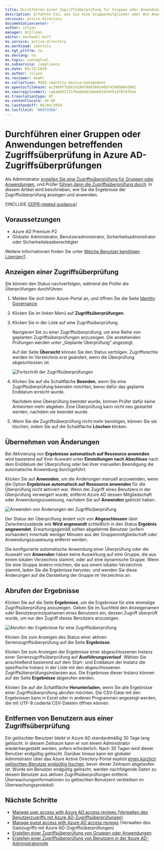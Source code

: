 ```yaml
---
title: Durchführen einer Zugriffsüberprüfung für Gruppen oder Anwendungen – Azure Active Directory | Microsoft-Dokumentation
description: Erfahren Sie, wie Sie eine Gruppenmitglieder oder den Anwendungszugriff betreffende Zugriffsüberprüfung in Azure Active Directory-Zugriffsüberprüfungen durchführen.
services: active-directory
documentationcenter: ''
author: rolyon
manager: mtillman
editor: markwahl-msft
ms.service: active-directory
ms.workload: identity
ms.tgt_pltfrm: na
ms.devlang: na
ms.topic: conceptual
ms.subservice: compliance
ms.date: 05/22/2019
ms.author: rolyon
ms.reviewer: mwahl
ms.collection: M365-identity-device-management
ms.openlocfilehash: ec3909ffbb624284f999360140b7454098643062
ms.sourcegitcommit: cababb51721f6ab6b61dda6d18345514f074fb2e
ms.translationtype: HT
ms.contentlocale: de-DE
ms.lasthandoff: 06/04/2019
ms.locfileid: "66473366"
---
```

# <a name="complete-an-access-review-of-groups-or-applications-in-azure-ad-access-reviews"></a>Durchführen einer Gruppen oder Anwendungen betreffenden Zugriffsüberprüfung in Azure AD-Zugriffsüberprüfungen

Als Administrator [erstellen Sie eine Zugriffsüberprüfung für Gruppen oder Anwendungen](create-access-review.md), und Prüfer [führen dann die Zugriffsüberprüfung durch](perform-access-review.md). In diesem Artikel wird beschrieben, wie Sie die Ergebnisse der Zugriffsüberprüfung anzeigen und anwenden.

[!INCLUDE [GDPR-related guidance](../../../includes/gdpr-intro-sentence.md)]

## <a name="prerequisites"></a>Voraussetzungen

- Azure AD Premium P2
- Globaler Administrator, Benutzeradministrator, Sicherheitsadministrator oder Sicherheitsleseberechtigter

Weitere Informationen finden Sie unter [Welche Benutzer benötigen Lizenzen?](access-reviews-overview.md#which-users-must-have-licenses).

## <a name="view-an-access-review"></a>Anzeigen einer Zugriffsüberprüfung

Sie können den Status nachverfolgen, während die Prüfer die Überprüfungen durchführen.

1. Melden Sie sich beim Azure-Portal an, und öffnen Sie die Seite [Identity Governance](https://portal.azure.com/#blade/Microsoft_AAD_ERM/DashboardBlade/).

1. Klicken Sie im linken Menü auf **Zugriffsüberprüfungen**.

1. Klicken Sie in der Liste auf eine Zugriffsüberprüfung.

    Navigieren Sie zu einer Zugriffsüberprüfung, um eine Reihe von geplanten Zugriffsüberprüfungen anzuzeigen. Die anstehenden Prüfungen werden unter „Geplante Überprüfung“ angezeigt.

    Auf der Seite **Übersicht** können Sie den Status verfolgen. Zugriffsrechte werden im Verzeichnis erst geändert, wenn die Überprüfung abgeschlossen ist.

    ![Fortschritt der Zugriffsüberprüfungen](./media/complete-access-review/overview-progress.png)

1. Klicken Sie auf die Schaltfläche **Beenden**, wenn Sie eine Zugriffsüberprüfung beenden möchten, bevor dafür das geplante Enddatum erreicht wurde.

    Nachdem eine Überprüfung beendet wurde, können Prüfer dafür keine Antworten mehr abgeben. Eine Überprüfung kann nicht neu gestartet werden, nachdem sie beendet wurde.

1. Wenn Sie die Zugriffsüberprüfung nicht mehr benötigen, können Sie sie löschen, indem Sie auf die Schaltfläche **Löschen** klicken.

## <a name="apply-the-changes"></a>Übernehmen von Änderungen

Bei Aktivierung von **Ergebnisse automatisch auf Ressource anwenden** wird basierend auf Ihrer Auswahl unter **Einstellungen nach Abschluss** nach dem Enddatum der Überprüfung oder bei ihrer manuellen Beendigung die automatische Anwendung durchgeführt.

Klicken Sie auf **Anwenden**, um die Änderungen manuell anzuwenden, wenn die Option **Ergebnisse automatisch auf Ressource anwenden** für die Überprüfung nicht aktiviert war. Wenn der Zugriff eines Benutzers in der Überprüfung verweigert wurde, entfernt Azure AD dessen Mitgliedschaft oder Anwendungszuweisung, nachdem Sie auf **Anwenden** geklickt haben.

![Anwenden von Änderungen der Zugriffsüberprüfung](./media/complete-access-review/apply-changes.png)

Der Status der Überprüfung ändert sich von **Abgeschlossen** über Zwischenzustände wie **Wird angewandt** schließlich in den Status **Ergebnis angewendet**. Erwartungsgemäß sollten abgelehnte Benutzer (sofern vorhanden) innerhalb weniger Minuten aus der Gruppenmitgliedschaft oder Anwendungszuweisung entfernt werden.

Die konfigurierte automatische Anwendung einer Überprüfung oder die Auswahl von **Anwenden** haben keine Auswirkung auf eine Gruppe, die aus einem lokalen Verzeichnis stammt, oder auf eine dynamische Gruppe. Wenn Sie eine Gruppe ändern möchten, die aus einem lokalen Verzeichnis stammt, laden Sie die Ergebnisse herunter, und wenden Sie diese Änderungen auf die Darstellung der Gruppe im Verzeichnis an.

## <a name="retrieve-the-results"></a>Abrufen der Ergebnisse

Klicken Sie auf die Seite **Ergebnisse**, um die Ergebnisse für eine einmalige Zugriffsüberprüfung anzuzeigen. Geben Sie im Suchfeld den Anzeigenamen oder Benutzerprinzipalnamen eines Benutzers ein, dessen Zugriff überprüft wurde, um nur den Zugriff dieses Benutzers anzuzeigen.

![Abrufen der Ergebnisse für eine Zugriffsüberprüfung](./media/complete-access-review/retrieve-results.png)

Klicken Sie zum Anzeigen des Status einer aktiven Serienzugriffsüberprüfung auf die Seite **Ergebnisse**.

Klicken Sie zum Anzeigen der Ergebnisse einer abgeschlossenen Instanz einer Serienzugriffsüberprüfung auf **Ausführungsverlauf**. Wählen Sie anschließend basierend auf dem Start- und Enddatum der Instanz die spezifische Instanz in der Liste mit den abgeschlossenen Zugriffsüberprüfungsinstanzen aus. Die Ergebnisse dieser Instanz können auf der Seite **Ergebnisse** abgerufen werden.

Klicken Sie auf die Schaltfläche **Herunterladen**, wenn Sie alle Ergebnisse einer Zugriffsüberprüfung abrufen möchten. Die CSV-Datei mit den Ergebnissen kann in Excel oder in anderen Programmen angezeigt werden, die mit UTF-8 codierte CSV-Dateien öffnen können.

## <a name="remove-users-from-an-access-review"></a>Entfernen von Benutzern aus einer Zugriffsüberprüfung

 Ein gelöschter Benutzer bleibt in Azure AD standardmäßig 30 Tage lang gelöscht. In diesem Zeitraum kann er von einem Administrator wiederhergestellt werden, sofern erforderlich.  Nach 30 Tagen wird dieser Benutzer endgültig gelöscht.  Darüber hinaus kann ein globaler Administrator über das Azure Active Directory-Portal explizit [einen kürzlich gelöschten Benutzer endgültig löschen](../fundamentals/active-directory-users-restore.md), bevor dieser Zeitraum abgelaufen ist.  Wurde ein Benutzer endgültig gelöscht, werden nachfolgende Daten zu diesem Benutzer aus aktiven Zugriffsüberprüfungen entfernt.  Überwachungsinformationen zu gelöschten Benutzern verbleiben im Überwachungsprotokoll.

## <a name="next-steps"></a>Nächste Schritte

- [Manage user access with Azure AD access reviews (Verwalten des Benutzerzugriffs mit Azure AD-Zugriffsüberprüfungen)](manage-user-access-with-access-reviews.md)
- [Manage guest access with Azure AD access reviews](manage-guest-access-with-access-reviews.md) (Verwalten des Gastzugriffs mit Azure AD-Zugriffsüberprüfungen)
- [Erstellen einer Zugriffsüberprüfung von Gruppen oder Anwendungen](create-access-review.md)
- [Erstellen einer Zugriffsüberprüfung von Benutzern in der Azure AD-Administratorrolle](../privileged-identity-management/pim-how-to-start-security-review.md)
